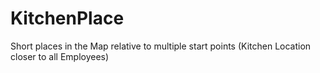 # KitchenPlace
Short places in the Map relative to multiple start points (Kitchen Location closer to all Employees)
